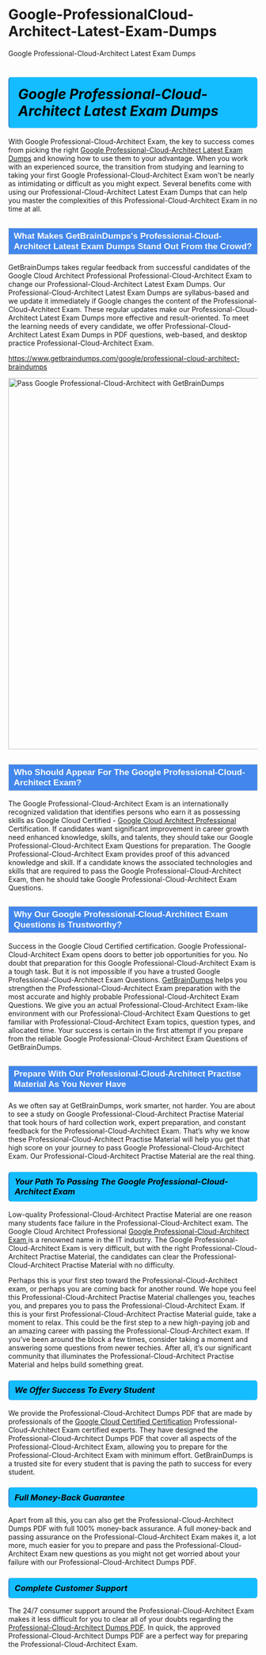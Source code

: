 # Google-ProfessionalCloud-Architect-Latest-Exam-Dumps
Google Professional-Cloud-Architect Latest Exam Dumps
<h1><strong><span style="display: block; color: #000000; background: #14BDFF; border: 0.5px solid #AED6F1; border-left: 3px solid #3498DB; padding: .6em; border-radius: 6px;">                     <em>Google Professional-Cloud-Architect <span class="exam_variation">Latest Exam Dumps</span> </em>                </span></strong>            </h1>                        <p>With Google Professional-Cloud-Architect Exam, the key to success comes from picking the right <a href="https://www.getbraindumps.com/google/professional-cloud-architect-braindumps">Google Professional-Cloud-Architect <span class="exam_variation">Latest Exam Dumps</span></a> and             knowing how to use them to your advantage.             When you work with an experienced source, the transition from studying and learning to taking your first Google Professional-Cloud-Architect Exam             won’t be nearly as intimidating or difficult as you might expect. Several benefits come with using our Professional-Cloud-Architect <span class="exam_variation">Latest Exam Dumps</span> that can             help you master the complexities of this Professional-Cloud-Architect Exam in no time at all.</p>                        <h2 style="background: #4287ec; border: 1px solid #cccccc; padding: 5px 10px;">                <span style="color: #ffffff;">                    <span style="font-size: 11pt;">                        <span style="line-height: normal;">                            <span style="font-family: Calibri,sans-serif;">                                <strong>                                    <span style="font-size: 13.0pt;">What Makes GetBrainDumps's Professional-Cloud-Architect <span class="exam_variation">Latest Exam Dumps</span> Stand Out From the Crowd?</span>                                </strong>                            </span>                        </span>                    </span>                </span>            </h2>                        <p>GetBrainDumps takes regular feedback from successful candidates of the Google Cloud Architect Professional Professional-Cloud-Architect Exam to change             our Professional-Cloud-Architect <span class="exam_variation">Latest Exam Dumps</span>. Our Professional-Cloud-Architect <span class="exam_variation">Latest Exam Dumps</span> are syllabus-based and we update it immediately if Google changes             the content of the Professional-Cloud-Architect Exam.             These regular updates make our Professional-Cloud-Architect <span class="exam_variation">Latest Exam Dumps</span> more effective and result-oriented. To meet the learning needs of every candidate,             we offer Professional-Cloud-Architect <span class="exam_variation">Latest Exam Dumps</span> in PDF questions, web-based, and desktop practice Professional-Cloud-Architect Exam.</p>                                    <p><a href="https://www.getbraindumps.com/google/professional-cloud-architect-braindumps">https://www.getbraindumps.com/google/professional-cloud-architect-braindumps</a></p>                        <p><a href="https://www.getbraindumps.com/"><img src="https://www.getbraindumps.com/images/get-updated-exam-questions-with-discount-getbraindumps.jpg" class="postImage" alt="Pass Google Professional-Cloud-Architect with GetBrainDumps" width="750"></a></p>                                        <h2 style="background: #4287ec; border: 1px solid #cccccc; padding: 5px 10px;">                <span style="color: #ffffff;">                    <span style="font-size: 11pt;">                        <span style="line-height: normal;">                            <span style="font-family: Calibri,sans-serif;">                                <strong>                                    <span style="font-size: 13.0pt;">Who Should Appear For The Google Professional-Cloud-Architect Exam?</span>                                </strong>                            </span>                        </span>                    </span>                </span>            </h2>                        <p>The Google Professional-Cloud-Architect Exam is an internationally recognized validation that identifies persons who earn it as possessing skills as             Google Cloud Certified - <a href="https://www.getbraindumps.com/google/professional-cloud-architect-braindumps">Google Cloud Architect Professional</a> Certification. If candidates want significant improvement in             career growth need enhanced knowledge, skills, and talents, they should take our Google Professional-Cloud-Architect <span class="exam_variation2">Exam Questions</span> for preparation.             The Google Professional-Cloud-Architect Exam provides proof of this advanced knowledge and skill. If a candidate knows the associated technologies and skills             that are required to pass the Google Professional-Cloud-Architect Exam, then he should take Google Professional-Cloud-Architect <span class="exam_variation2">Exam Questions</span>.</p>                        <h2 style="background: #4287ec; border: 1px solid #cccccc; padding: 5px 10px;">                <span style="color: #ffffff;">                    <span style="font-size: 11pt;">                        <span style="line-height: normal;">                            <span style="font-family: Calibri,sans-serif;">                                <strong>                                    <span style="font-size: 13.0pt;">Why Our Google Professional-Cloud-Architect <span class="exam_variation2">Exam Questions</span> is Trustworthy?</span>                                </strong>                            </span>                        </span>                    </span>                </span>            </h2>                        <p>Success in the Google Cloud Certified certification. Google Professional-Cloud-Architect Exam opens doors to better job opportunities for you.             No doubt that preparation for this Google Professional-Cloud-Architect Exam is a tough task. But it is not impossible if you have a trusted Google Professional-Cloud-Architect <span class="exam_variation2">Exam Questions</span>.             <a href="https://www.getbraindumps.com/">GetBrainDumps</a> helps you strengthen the Professional-Cloud-Architect Exam preparation with the most accurate and highly probable Professional-Cloud-Architect <span class="exam_variation2">Exam Questions</span>. We give you an             actual Professional-Cloud-Architect Exam-like environment with our Professional-Cloud-Architect <span class="exam_variation2">Exam Questions</span> to get familiar with Professional-Cloud-Architect Exam topics, question types, and allocated time.             Your success is certain in the first attempt if you prepare from the reliable Google Professional-Cloud-Architect <span class="exam_variation2">Exam Questions</span> of GetBrainDumps.</p>                        <h2 style="background: #4287ec; border: 1px solid #cccccc; padding: 5px 10px;">                <span style="color: #ffffff;">                    <span style="font-size: 11pt;">                        <span style="line-height: normal;">                            <span style="font-family: Calibri,sans-serif;">                                <strong>                                    <span style="font-size: 13.0pt;">Prepare With Our Professional-Cloud-Architect <span class="exam_variation3">Practise Material</span> As You Never Have</span>                                </strong>                            </span>                        </span>                    </span>                </span>            </h2>                        <p>As we often say at GetBrainDumps, work smarter, not harder. You are about to see a study on Google Professional-Cloud-Architect <span class="exam_variation3">Practise Material</span> that took hours of hard collection work,             expert preparation, and constant feedback for the Professional-Cloud-Architect Exam. That’s why we know these Professional-Cloud-Architect <span class="exam_variation3">Practise Material</span> will help you get that high score on your             journey to pass Google Professional-Cloud-Architect Exam. Our Professional-Cloud-Architect <span class="exam_variation3">Practise Material</span> are the real thing.</p>                        <h3>                <strong>                    <span style="display: block; color: #000000; background: #14BDFF; border: 0.5px solid #AED6F1; border-left: 3px solid #3498DB; padding: .6em; border-radius: 6px;">                        <em>Your Path To Passing The Google Professional-Cloud-Architect Exam</em>                    </span>                </strong>            </h3>                        <p>Low-quality Professional-Cloud-Architect <span class="exam_variation3">Practise Material</span> are one reason many students face failure in the Professional-Cloud-Architect exam. The Google Cloud Architect Professional <a href="https://www.getbraindumps.com/google-braindumps.html">Google Professional-Cloud-Architect Exam </a>             is a renowned name in the IT industry. The Google Professional-Cloud-Architect Exam is very difficult, but with the right Professional-Cloud-Architect <span class="exam_variation3">Practise Material</span>, the candidates can clear the             Professional-Cloud-Architect <span class="exam_variation3">Practise Material</span> with no difficulty.</p>                        <p>Perhaps this is your first step toward the Professional-Cloud-Architect exam, or perhaps you are coming back for another round. We hope you feel this             Professional-Cloud-Architect <span class="exam_variation3">Practise Material</span> challenges you,             teaches you, and prepares you to pass the Professional-Cloud-Architect Exam. If this is your first Professional-Cloud-Architect <span class="exam_variation3">Practise Material</span> guide, take a moment to relax. This could be the first step to             a new high-paying job and an amazing career with passing the Professional-Cloud-Architect exam. If you’ve been around the block a few times, consider taking a moment and             answering some questions from newer techies. After all, it’s our significant community that illuminates the Professional-Cloud-Architect <span class="exam_variation3">Practise Material</span> and helps build something great.</p>                        <h3>                <strong>                    <span style="display: block; color: #000000; background: #14BDFF; border: 0.5px solid #AED6F1; border-left: 3px solid #3498DB; padding: .6em; border-radius: 6px;">                        <em>We Offer Success To Every Student</em>                    </span>                </strong>            </h3>                        <p>We provide the Professional-Cloud-Architect <span class="exam_variation4">Dumps PDF</span> that are made by professionals of the <a href="https://www.getbraindumps.com/google/google-cloud-certified-braindumps.html">Google Cloud Certified Certification</a> Professional-Cloud-Architect Exam certified experts.             They have designed the Professional-Cloud-Architect <span class="exam_variation4">Dumps PDF</span> that cover all aspects of the Professional-Cloud-Architect Exam, allowing you to prepare for the            Professional-Cloud-Architect Exam with minimum effort.             GetBrainDumps is a trusted site for every student that is paving the path to success for every student.</p>                        <h3>                <strong>                    <span style="display: block; color: #000000; background: #14BDFF; border: 0.5px solid #AED6F1; border-left: 3px solid #3498DB; padding: .6em; border-radius: 6px;">                        <em>Full Money-Back Guarantee</em>                    </span>                </strong>            </h3>                        <p>Apart from all this, you can also get the Professional-Cloud-Architect <span class="exam_variation4">Dumps PDF</span> with full 100% money-back assurance. A full money-back and passing assurance on             the Professional-Cloud-Architect Exam makes it,             a lot more, much easier for you to prepare and pass the Professional-Cloud-Architect Exam new questions as you might             not get worried about your failure with our Professional-Cloud-Architect <span class="exam_variation4">Dumps PDF</span>.</p>                                    <h3>                <strong>                    <span style="display: block; color: #000000; background: #14BDFF; border: 0.5px solid #AED6F1; border-left: 3px solid #3498DB; padding: .6em; border-radius: 6px;">                        <em>Complete Customer Support</em>                    </span>                </strong>            </h3>                        <p>The 24/7 consumer support around the Professional-Cloud-Architect Exam makes it less difficult for you to clear all of your doubts regarding the <a href="https://www.getbraindumps.com/google/professional-cloud-architect-braindumps">Professional-Cloud-Architect <span class="exam_variation4">Dumps PDF</span></a>. In quick,             the approved Professional-Cloud-Architect <span class="exam_variation4">Dumps PDF</span> are a perfect way for preparing the Professional-Cloud-Architect Exam.</p>                    
